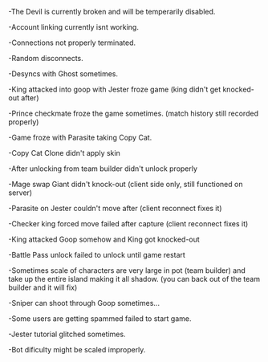 -The Devil is currently broken and will be temperarily disabled.

-Account linking currently isnt working.

-Connections not properly terminated.

-Random disconnects.

-Desyncs with Ghost sometimes.

-King attacked into goop with Jester froze game (king didn't get knocked-out after)

-Prince checkmate froze the game sometimes. (match history still recorded properly)

-Game froze with Parasite taking Copy Cat.

-Copy Cat Clone didn't apply skin

-After unlocking from team builder didn't unlock properly

-Mage swap Giant didn't knock-out (client side only, still functioned on server)

-Parasite on Jester couldn't move after (client reconnect fixes it)

-Checker king forced move failed after capture (client reconnect fixes it)

-King attacked Goop somehow and King got knocked-out

-Battle Pass unlock failed to unlock until game restart

-Sometimes scale of characters are very large in pot (team builder) and take up the entire island making it all shadow. (you can back out of the team builder and it will fix)

-Sniper can shoot through Goop sometimes...

-Some users are getting spammed failed to start game.

-Jester tutorial glitched sometimes.

-Bot dificulty might be scaled improperly.
